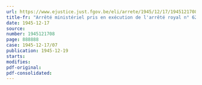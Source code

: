 ```yaml
---
url: https://www.ejustice.just.fgov.be/eli/arrete/1945/12/17/1945121708/justel
title-fr: "Arrêté ministériel pris en exécution de l'arrêté royal n° 62, du 16 novembre 1939, portant réglementation de l'activité professionnelle des étrangers et fixant les délais dans lesquels et la date à partir de laquelle certains étrangers devront solliciter la carte professionnelle"
date: 1945-12-17
source:
number: 1945121708
page: 888888
case: 1945-12-17/07
publication: 1945-12-19
starts:
modifies:
pdf-original:
pdf-consolidated:
---
```


